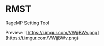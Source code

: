 # RMST
RageMP Setting Tool

Preview:
![https://i.imgur.com/VWjjBWv.png](https://i.imgur.com/VWjjBWv.png)
